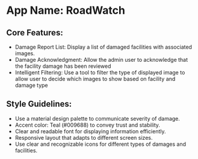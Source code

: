 # **App Name**: RoadWatch

## Core Features:

- Damage Report List: Display a list of damaged facilities with associated images.
- Damage Acknowledgment: Allow the admin user to acknowledge that the facility damage has been reviewed
- Intelligent Filtering: Use a tool to filter the type of displayed image to allow user to decide which images to show based on facility and damage type

## Style Guidelines:

- Use a material design palette to communicate severity of damage.
- Accent color: Teal (#009688) to convey trust and stability.
- Clear and readable font for displaying information efficiently.
- Responsive layout that adapts to different screen sizes.
- Use clear and recognizable icons for different types of damages and facilities.
